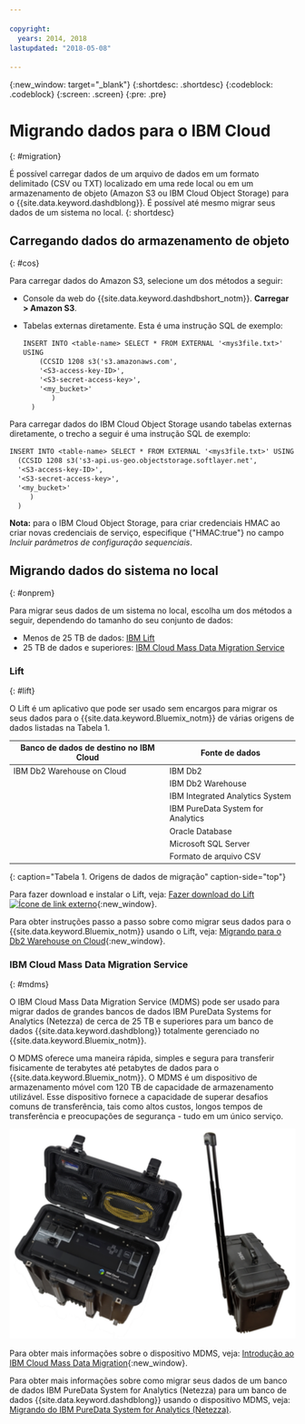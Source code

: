```yaml
---

copyright:
  years: 2014, 2018
lastupdated: "2018-05-08"

---
```


<!-- Attribute definitions --> 
{:new_window: target="_blank"}
{:shortdesc: .shortdesc}
{:codeblock: .codeblock}
{:screen: .screen}
{:pre: .pre}

# Migrando dados para o IBM Cloud
{: #migration}

É possível carregar dados de um arquivo de dados em um formato delimitado (CSV ou TXT) localizado em uma rede local ou em um armazenamento de objeto (Amazon S3 ou IBM Cloud Object Storage) para o {{site.data.keyword.dashdblong}}. É possível até mesmo migrar seus dados de um sistema no local.
{: shortdesc}

## Carregando dados do armazenamento de objeto
{: #cos}

Para carregar dados do Amazon S3, selecione um dos métodos a seguir:
  * Console da web do {{site.data.keyword.dashdbshort_notm}}. **Carregar > Amazon S3**. 
  * Tabelas externas diretamente. Esta é uma instrução SQL de exemplo:

    ```
    INSERT INTO <table-name> SELECT * FROM EXTERNAL '<mys3file.txt>' USING
        (CCSID 1208 s3('s3.amazonaws.com',
        '<S3-access-key-ID>',
        '<S3-secret-access-key>',
        '<my_bucket>'
           )
      )      
    ```

Para carregar dados do IBM Cloud Object Storage usando tabelas externas diretamente, o trecho a seguir é uma instrução SQL de exemplo:

```
INSERT INTO <table-name> SELECT * FROM EXTERNAL '<mys3file.txt>' USING
  (CCSID 1208 s3('s3-api.us-geo.objectstorage.softlayer.net',
  '<S3-access-key-ID>',
  '<S3-secret-access-key>',
  '<my_bucket>'
     )
  )      
```

**Nota:** para o IBM Cloud Object Storage, para criar credenciais HMAC ao criar novas credenciais de serviço, especifique {"HMAC:true"} no campo *Incluir parâmetros de configuração sequenciais*.

## Migrando dados do sistema no local
{: #onprem}

Para migrar seus dados de um sistema no local, escolha um dos métodos a seguir, dependendo do tamanho do seu conjunto de dados:
* Menos de 25 TB de dados: [IBM Lift](#lift)
* 25 TB de dados e superiores: [IBM Cloud Mass Data Migration Service](#mdms)

### Lift
{: #lift}

O Lift é um aplicativo que pode ser usado sem encargos para migrar os seus dados para o {{site.data.keyword.Bluemix_notm}} de várias origens de dados listadas na Tabela 1. 

|Banco de dados de destino no IBM Cloud   | Fonte de dados |
|------------------------------|-------------|
| IBM Db2 Warehouse on Cloud   | IBM Db2 |
|                              | IBM Db2 Warehouse |
|                              | IBM Integrated Analytics System |
|                              | IBM PureData System for Analytics |
|                              | Oracle Database |
|                              | Microsoft SQL Server |
|                              | Formato de arquivo CSV |
{: caption="Tabela 1. Origens de dados de migração" caption-side="top"}

Para fazer download e instalar o Lift, veja: [Fazer download do Lift ![Ícone de link externo](../../icons/launch-glyph.svg "Ícone de link externo")](https://lift.ng.bluemix.net/#download){:new_window}.

Para obter instruções passo a passo sobre como migrar seus dados para o {{site.data.keyword.Bluemix_notm}} usando o Lift, veja: [Migrando para o Db2 Warehouse on Cloud](/docs/services/lift-cli/index.html#about-lift){:new_window}.

### IBM Cloud Mass Data Migration Service
{: #mdms}

O IBM Cloud Mass Data Migration Service (MDMS) pode ser usado para migrar dados de grandes bancos de dados IBM PureData Systems for Analytics (Netezza) de cerca de 25 TB e superiores para um banco de dados {{site.data.keyword.dashdblong}} totalmente gerenciado no {{site.data.keyword.Bluemix_notm}}.

O MDMS oferece uma maneira rápida, simples e segura para transferir fisicamente de terabytes até petabytes de dados para o {{site.data.keyword.Bluemix_notm}}. O MDMS é um dispositivo de armazenamento móvel com 120 TB de capacidade de armazenamento utilizável. Esse dispositivo fornece a capacidade de superar desafios comuns de transferência, tais como altos custos, longos tempos de transferência e preocupações de segurança - tudo em um único serviço.

![Visualização do dispositivo Mass Data Migration Service](images/mdms.svg)

Para obter mais informações sobre o dispositivo MDMS, veja: [Introdução ao IBM Cloud Mass Data Migration](/docs/infrastructure/mass-data-migration/index.html#getting-started-with-ibm-cloud-mass-data-migration){:new_window}.

Para obter mais informações sobre como migrar seus dados de um banco de dados IBM PureData System for Analytics (Netezza) para um banco de dados {{site.data.keyword.dashdblong}} usando o dispositivo MDMS, veja: [Migrando do IBM PureData System for Analytics (Netezza)](/docs/services/Db2whc/pda_db2whc_mdms.html).

